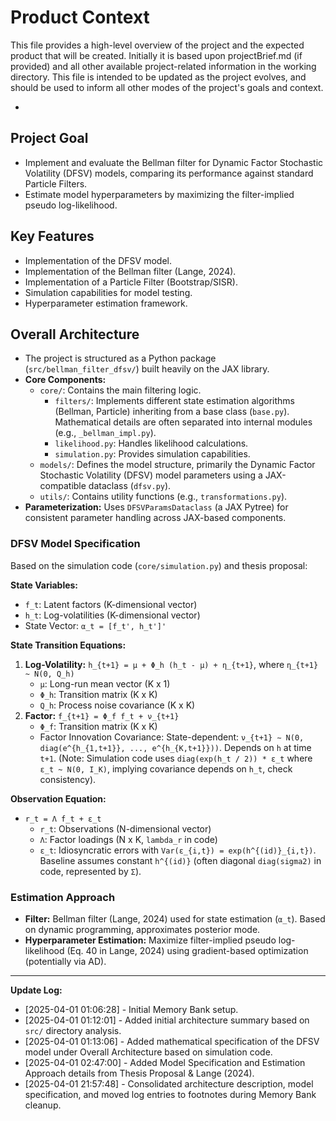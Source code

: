 # Product Context

This file provides a high-level overview of the project and the expected product that will be created. Initially it is based upon projectBrief.md (if provided) and all other available project-related information in the working directory. This file is intended to be updated as the project evolves, and should be used to inform all other modes of the project's goals and context.

*

## Project Goal

*   Implement and evaluate the Bellman filter for Dynamic Factor Stochastic Volatility (DFSV) models, comparing its performance against standard Particle Filters.
*   Estimate model hyperparameters by maximizing the filter-implied pseudo log-likelihood.

## Key Features

*   Implementation of the DFSV model.
*   Implementation of the Bellman filter (Lange, 2024).
*   Implementation of a Particle Filter (Bootstrap/SISR).
*   Simulation capabilities for model testing.
*   Hyperparameter estimation framework.

## Overall Architecture

*   The project is structured as a Python package (`src/bellman_filter_dfsv/`) built heavily on the JAX library.
*   **Core Components:**
    *   `core/`: Contains the main filtering logic.
        *   `filters/`: Implements different state estimation algorithms (Bellman, Particle) inheriting from a base class (`base.py`). Mathematical details are often separated into internal modules (e.g., `_bellman_impl.py`).
        *   `likelihood.py`: Handles likelihood calculations.
        *   `simulation.py`: Provides simulation capabilities.
    *   `models/`: Defines the model structure, primarily the Dynamic Factor Stochastic Volatility (DFSV) model parameters using a JAX-compatible dataclass (`dfsv.py`).
    *   `utils/`: Contains utility functions (e.g., `transformations.py`).
*   **Parameterization:** Uses `DFSVParamsDataclass` (a JAX Pytree) for consistent parameter handling across JAX-based components.

### DFSV Model Specification

Based on the simulation code (`core/simulation.py`) and thesis proposal:

**State Variables:**
*   `f_t`: Latent factors (K-dimensional vector)
*   `h_t`: Log-volatilities (K-dimensional vector)
*   State Vector: `α_t = [f_t', h_t']'`

**State Transition Equations:**
1.  **Log-Volatility:** `h_{t+1} = μ + Φ_h (h_t - μ) + η_{t+1}`, where `η_{t+1} ~ N(0, Q_h)`
    *   `μ`: Long-run mean vector (K x 1)
    *   `Φ_h`: Transition matrix (K x K)
    *   `Q_h`: Process noise covariance (K x K)
2.  **Factor:** `f_{t+1} = Φ_f f_t + ν_{t+1}`
    *   `Φ_f`: Transition matrix (K x K)
    *   Factor Innovation Covariance: State-dependent: `ν_{t+1} ∼ N(0, diag(e^{h_{1,t+1}}, ..., e^{h_{K,t+1}}))`. Depends on `h` at time `t+1`. (Note: Simulation code uses `diag(exp(h_t / 2)) * ε_t` where `ε_t ~ N(0, I_K)`, implying covariance depends on `h_t`, check consistency).

**Observation Equation:**
*   `r_t = Λ f_t + ε_t`
    *   `r_t`: Observations (N-dimensional vector)
    *   `Λ`: Factor loadings (N x K, `lambda_r` in code)
    *   `ε_t`: Idiosyncratic errors with `Var(ε_{i,t}) = exp(h^{(id)}_{i,t})`. Baseline assumes constant `h^{(id)}` (often diagonal `diag(sigma2)` in code, represented by `Σ`).

### Estimation Approach

*   **Filter:** Bellman filter (Lange, 2024) used for state estimation (`α_t`). Based on dynamic programming, approximates posterior mode.
*   **Hyperparameter Estimation:** Maximize filter-implied pseudo log-likelihood (Eq. 40 in Lange, 2024) using gradient-based optimization (potentially via AD).

---
**Update Log:**

*   [2025-04-01 01:06:28] - Initial Memory Bank setup.
*   [2025-04-01 01:12:01] - Added initial architecture summary based on `src/` directory analysis.
*   [2025-04-01 01:13:06] - Added mathematical specification of the DFSV model under Overall Architecture based on simulation code.
*   [2025-04-01 02:47:00] - Added Model Specification and Estimation Approach details from Thesis Proposal & Lange (2024).
*   [2025-04-01 21:57:48] - Consolidated architecture description, model specification, and moved log entries to footnotes during Memory Bank cleanup.